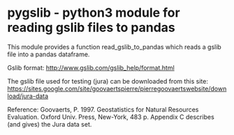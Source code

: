 pygslib - python3 module for reading gslib files to pandas
==========================================================

This module provides a function read_gslib_to_pandas
which reads a gslib file into a pandas dataframe.

Gslib format:
http://www.gslib.com/gslib_help/format.html


The gslib file used for testing (jura) can be downloaded from this site:
https://sites.google.com/site/goovaertspierre/pierregoovaertswebsite/download/jura-data

Reference:
Goovaerts, P. 1997. Geostatistics for Natural Resources Evaluation. Oxford Univ. Press, New-York, 483 p. Appendix C describes (and gives) the Jura data set. 
